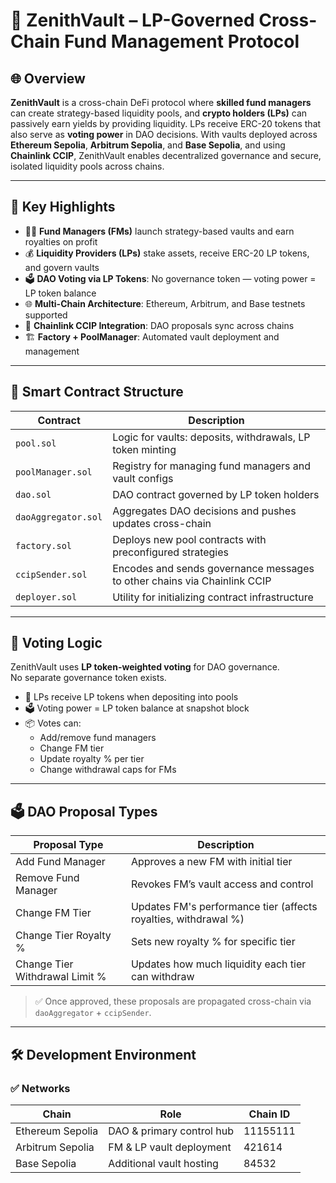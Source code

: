 # 🔱 ZenithVault – LP-Governed Cross-Chain Fund Management Protocol

## 🌐 Overview

**ZenithVault** is a cross-chain DeFi protocol where **skilled fund managers** can create strategy-based liquidity pools, and **crypto holders (LPs)** can passively earn yields by providing liquidity. LPs receive ERC-20 tokens that also serve as **voting power** in DAO decisions. With vaults deployed across **Ethereum Sepolia**, **Arbitrum Sepolia**, and **Base Sepolia**, and using **Chainlink CCIP**, ZenithVault enables decentralized governance and secure, isolated liquidity pools across chains.

---

## 🎯 Key Highlights

- 🧑‍💼 **Fund Managers (FMs)** launch strategy-based vaults and earn royalties on profit
- 💰 **Liquidity Providers (LPs)** stake assets, receive ERC-20 LP tokens, and govern vaults
- 🗳️ **DAO Voting via LP Tokens**: No governance token — voting power = LP token balance
- 🌐 **Multi-Chain Architecture**: Ethereum, Arbitrum, and Base testnets supported
- 🔗 **Chainlink CCIP Integration**: DAO proposals sync across chains
- 🏗️ **Factory + PoolManager**: Automated vault deployment and management

---

## 🧩 Smart Contract Structure

| Contract             | Description                                                                 |
|----------------------|-----------------------------------------------------------------------------|
| `pool.sol`           | Logic for vaults: deposits, withdrawals, LP token minting                   |
| `poolManager.sol`    | Registry for managing fund managers and vault configs                       |
| `dao.sol`            | DAO contract governed by LP token holders                                   |
| `daoAggregator.sol`  | Aggregates DAO decisions and pushes updates cross-chain                     |
| `factory.sol`        | Deploys new pool contracts with preconfigured strategies                    |
| `ccipSender.sol`     | Encodes and sends governance messages to other chains via Chainlink CCIP    |
| `deployer.sol`       | Utility for initializing contract infrastructure                            |

---

## 🧠 Voting Logic

ZenithVault uses **LP token-weighted voting** for DAO governance.  
No separate governance token exists.

- 💼 LPs receive LP tokens when depositing into pools
- 🗳 Voting power = LP token balance at snapshot block
- 📦 Votes can:
  - Add/remove fund managers
  - Change FM tier
  - Update royalty % per tier
  - Change withdrawal caps for FMs

---

## 🗳 DAO Proposal Types

| Proposal Type                        | Description                                                    |
|-------------------------------------|----------------------------------------------------------------|
| Add Fund Manager                    | Approves a new FM with initial tier                            |
| Remove Fund Manager                 | Revokes FM’s vault access and control                          |
| Change FM Tier                      | Updates FM's performance tier (affects royalties, withdrawal %)|
| Change Tier Royalty %               | Sets new royalty % for specific tier                           |
| Change Tier Withdrawal Limit %      | Updates how much liquidity each tier can withdraw              |

> ✅ Once approved, these proposals are propagated cross-chain via `daoAggregator` + `ccipSender`.

---

## 🛠 Development Environment

### ✅ Networks

| Chain             | Role                       | Chain ID |
|------------------|----------------------------|----------|
| Ethereum Sepolia | DAO & primary control hub  | 11155111 |
| Arbitrum Sepolia | FM & LP vault deployment    | 421614   |
| Base Sepolia     | Additional vault hosting    | 84532    |

